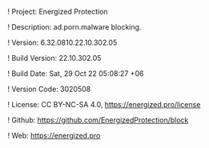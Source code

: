 ! Project: Energized Protection

! Description: ad.porn.malware blocking.

! Version: 6.32.0810.22.10.302.05

! Build Version: 22.10.302.05

! Build Date: Sat, 29 Oct 22 05:08:27 +06

! Version Code: 3020508

! License: CC BY-NC-SA 4.0, https://energized.pro/license

! Github: https://github.com/EnergizedProtection/block

! Web: https://energized.pro
